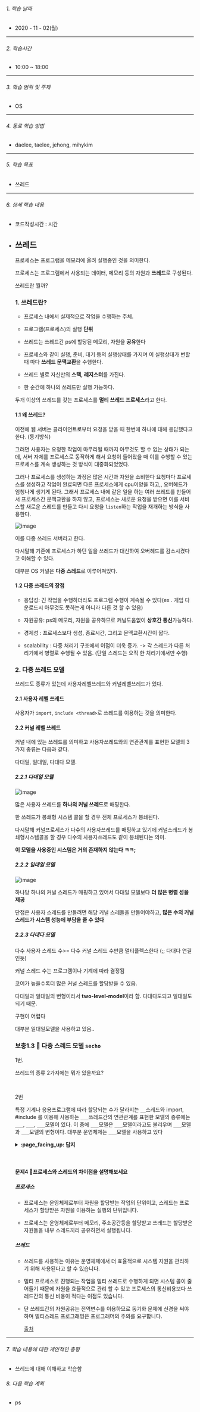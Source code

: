 

###### 1. 학습 날짜

- 2020 - 11 - 02(월)

---

###### 2. 학습시간

- 10:00 ~ 18:00

---

###### 3. 학습 범위 및 주제

- OS

---

###### 4. 동료 학습 방법 

- daelee, taelee, jehong, mihykim

---

###### 5. 학습 목표 

- 쓰레드

---

###### 6. 상세 학습 내용

- 코드작성시간 :  시간

- ## 쓰레드

  

  프로세스는 프로그램을 메모리에 올려 실행중인 것을 의미한다.

  

  프로세스는 프로그램에서 사용되는 데이터, 메모리 등의 자원과 **쓰레드**로 구성된다.

  

  쓰레드란 뭘까?

  

  ### 1. 쓰레드란?

  - 프로세스 내에서 실제적으로 작업을 수행하는 주체.

  - 프로그램(프로세스)의 실행 **단위**

  - 쓰레드는 쓰레드간 ps에 할당된 메모리, 자원을 **공유**한다

  - 프로세스와 같이 실행, 준비, 대기 등의 실행상태를 가지며 이 실행상태가 변할 때 마다 **쓰레드 문맥교환**을 수행한다.

  - 쓰레드 별로 자신만의 **스택, 레지스터**를 가진다.

  - 한 순간에 하나의 쓰레드만 실행 가능하다.

  

  두개 이상의 쓰레드를 갖는 프로세스를 **멀티 쓰레드 프로세스**라고 한다.

  

  #### 1.1 왜 쓰레드?

  이전에 웹 서버는 클라이언트로부터 요청을 받을 때 한번에 하나에 대해 응답했다고 한다. (동기방식)

  그러면 사용자는 요청한 작업이 마무리될 때까지 아무것도 할 수 없는 상태가 되는데, 서버 자체를 프로세스로 동작하게 해서 요청이 들어왔을 때 이를 수행할 수 있는 프로세스를 계속 생성하는 것 방식이 대중화되었었다.

  그러나 프로세스를 생성하는 과정은 많은 시간과 자원을 소비한다 요청마다 프로세스를 생성하고 작업이 완료되면 다른 프로세스에게 cpu이양을 하고,, 오버헤드가 엄청나게 생기게 된다. 그래서 프로세스 내에 같은 일을 하는 여러 쓰레드를 만들어서 프로세스간 문맥교환을 하지 않고, 프로세스는 새로운 요청을  받으면 이를 서비스할 새로운 스레드를 만들고 다시 요청을 `listen`하는 작업을 재개하는 방식을 사용한다.

  ![image](https://user-images.githubusercontent.com/55486644/98101609-cf512100-1ed5-11eb-89b7-4b5c89751b6f.png)

  이를 다중 쓰레드 서버라고 한다.

  

  다시말해 기존에 프로세스가 하던 일을 쓰레드가 대신하여 오버헤드를 감소시켰다고 이해할 수 있다.

  

  대부분 OS 커널은 **다중 스레드**로 이루어져있다.

  

  #### 1.2 다중 쓰레드의 장점

  - 응답성: 긴 작업을 수행하더라도 프로그램 수행이 계속될 수 있다(ex . 게임 다운로드시 아무것도 못하는게 아니라 다른 것 할 수 있음)
  - 자원공유: ps의 메모리, 자원을 공유하므로 커널도움없이 **상호간 통신**가능하다.
  - 경제성 : 프로세스보다 생성, 종료시간, 그리고 문맥교환시간이 짧다.

  - scalability : 다중 처리기 구조에서 이점이 더욱 증가. -> 각 스레드가 다른 처리기에서 병렬로 수행될 수 있음. (단일 스레드는 오직 한 처리기에서만 수행)

  

  

  ### 2. 다중 쓰레드 모델

  쓰레드도 종류가 있는데 사용자레벨쓰레드와 커널레벨쓰레드가 있다.

  

  #### 2.1 사용자 레벨 쓰레드

  사용자가 `import`, `include <thread>`로 쓰레드를 이용하는 것을 의미한다.

  

  #### 2.2 커널 레벨 쓰레드

  커널 내에 있는 쓰레드를 의미하고 사용자쓰레드와의 연관관계를 표현한 모델의 3가지 종류는 다음과 같다.

  다대일, 일대일, 다대다 모델.

  

  ##### 2.2.1 다대일 모델

  ![image](https://user-images.githubusercontent.com/55486644/98102874-813d1d00-1ed7-11eb-8062-6ec836357bc3.png)

  많은 사용자 쓰레드를 **하나의 커널 쓰레드**로 매핑한다.

  한 쓰레드가 봉쇄형 시스템 콜을 할 경우 전체 프로세스가 봉쇄된다.

  다시말해 커널프로세스가 다수의 사용자쓰레드를 매핑하고 있기에 커널스레드가 봉쇄형시스템콜을 할 경우 다수의 사용자쓰레드도 같이 봉쇄된다는 의미.

  **이 모델을 사용중인 시스템은 거의 존재하지 않는다 ㅋㅋ;**

  

  ##### 2.2.2 일대일 모델

  ![image](https://user-images.githubusercontent.com/55486644/98103031-bba6ba00-1ed7-11eb-8303-4695df5d0b8c.png)

  

  하나당 하나의 커널 스레드가 매핑하고 있어서 다대일 모델보다 **더 많은 병렬 성을 제공**

  단점은 사용자 스레드를 만들려면 해당 커널 스레들을 만들어야하고, **많은 수의 커널 스레드가 시스템 성능에 부담을 줄 수 있다**

  ##### 2.2.3 다대다 모델

  다수 사용자 스레드 수>= 다수 커널 스레드 수만큼 멀티플렉스한다 (;; 다대다 연결인듯)

  커널 스레드 수는 프로그램이나 기계에 따라 결정됨

  코어가 높을수록더 많은 커널 스레드를 할당받을 수 있음.

  다대일과 일대일의 변형이라서 **two-level-model**이라 함. 다대다도되고 일대일도 되기 때문.

  구현이 어렵다

  대부분 일대일모델을 사용하고 있음..

  

  ### 보충1.3 :fallen_leaf:  다중 스레드 모델 `secho`

  1번.

  쓰레드의 종류 2가지에는 뭐가 있을까요?

  <br>

  

  2번

  특정 기계나 응용프로그램에 따라 할당되는 수가 달라지는 `__`스레드와 import, #include <thread>를 이용해 사용하는 `___`쓰레드간의 연관관계를 표현한 모델의 종류에는 `___`, `___`, `___`모델이 있다. 이 중에 `___`모델은 `___`모델이라고도 불리우며 `___`모델과 `___`모델의 변형이다. 대부분 운영체제는 `___`모델을 사용하고 있다

  <details>
  <summary> <b> :page_facing_up: 답지 </b>  </summary>
  <div markdown="1">

  1번.

  쓰레드의 종류 2가지에는 뭐가 있을까요?

  - 사용자쓰레드, 커널 쓰레드

  2번

  특정 기계나 응용프로그램에 따라 할당되는 수가 달라지는 `커널`스레드와 import, #include <thread>를 이용해 사용하는 `사용자`쓰레드간의 연관관계를 표현한 모델의 종류에는 `다대다`, `다대일`, `일대일`모델이 있다. 이 중에 `다대다`모델은 `two-level`모델이라고도 불리우며 `다대일`모델과 `일대일`모델의 변형이다. 대부분 운영체제는 `일대일`모델을 사용하고 있다

  </div>
  </details>
  <br><br>

    

    #### 문제4 🏃‍프로세스와 스레드의 차이점을 설명해보세요

  ##### 프로세스
    - 프로세스는 운영체제로부터 자원을 할당받는 작업의 단위이고, 스레드는 프로세스가 할당받은 자원을 이용하는 실행의 단위입니다.

    - 프로세스는 운영체제로부터 메모리, 주소공간등을 할당받고 쓰레드는 할당받은 자원들을 내부 스레드끼리 공유하면서 실행됩니다.


  ##### 쓰레드
    - 쓰레드를 사용하는 이유는 운영체제에서 더 효율적으로 시스템 자원을 관리하기 위해 사용된다고 할 수 있습니다.
    
    - 멀티 프로세스로 진행되는 작업을 멀티 쓰레드로 수행하게 되면 시스템 콜이 줄어들기 때문에 자원을 효율적으로 관리 할 수 있고 프로세스의 통신비용보다 쓰레드간의 통신 비용이 적다는 이점도 있습니다.
    
  - 단 쓰레드간의 자원공유는 전역변수를 이용하므로 동기화 문제에 신경을 써야하며 멀티스레드 프로그래밍은 프로그래머의 주의를 요구합니다.
    
    [출처](https://jw910911.tistory.com/5)

---

###### 7. 학습 내용에 대한 개인적인 총평

- 쓰레드에 대해 이해하고 학습함

###### 8. 다음 학습 계획

- ps